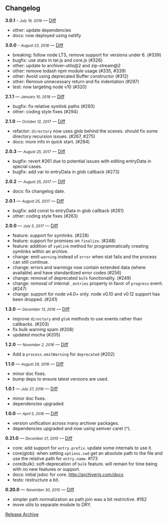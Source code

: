 ## Changelog

**3.0.1** - <small>_July 19, 2019_</small> — [Diff](https://github.com/archiverjs/node-archiver/compare/3.0.0...3.0.1)

- other: update dependencies
- docs: now deployed using netlify


**3.0.0** - <small>_August 22, 2018_</small> — [Diff](https://github.com/archiverjs/node-archiver/compare/2.1.1...3.0.0)

- breaking: follow node LTS, remove support for versions under 6. (#339)
- bugfix: use stats in tar.js and core.js (#326)
- other: update to archiver-utils@2 and zip-stream@2
- other: remove lodash npm module usage (#335, #339)
- other: Avoid using deprecated Buffer constructor (#312)
- other: Remove unnecessary return and fix indentation (#297)
- test: now targeting node v10 (#320)

**2.1.1** — <small>_January 10, 2018_</small> — [Diff](https://github.com/archiverjs/node-archiver/compare/2.1.0...2.1.1)

- bugfix: fix relative symlink paths (#293)
- other: coding style fixes (#294)

**2.1.0** — <small>_October 12, 2017_</small> — [Diff](https://github.com/archiverjs/node-archiver/compare/2.0.3...2.1.0)

- refactor: `directory` now uses glob behind the scenes. should fix some directory recursion issues. (#267, #275)
- docs: more info in quick start. (#284)

**2.0.3** — <small>_August 25, 2017_</small> — [Diff](https://github.com/archiverjs/node-archiver/compare/2.0.2...2.0.3)

- bugfix: revert #261 due to potential issues with editing entryData in special cases.
- bugfix: add var to entryData in glob callback (#273)

**2.0.2** — <small>_August 25, 2017_</small> — [Diff](https://github.com/archiverjs/node-archiver/compare/2.0.1...2.0.2)

- docs: fix changelog date.

**2.0.1** — <small>_August 25, 2017_</small> — [Diff](https://github.com/archiverjs/node-archiver/compare/2.0.0...2.0.1)

- bugfix: add const to entryData in glob callback (#261)
- other: coding style fixes (#263)

**2.0.0** — <small>_July 5, 2017_</small> — [Diff](https://github.com/archiverjs/node-archiver/compare/1.3.0...2.0.0)

- feature: support for symlinks. (#228)
- feature: support for promises on `finalize`. (#248)
- feature: addition of `symlink` method for programmatically creating symlinks within an archive.
- change: emit `warning` instead of `error` when stat fails and the process can still continue.
- change: errors and warnings now contain extended data (where available) and have standardized error codes (#256)
- change: removal of deprecated `bulk` functionality. (#249)
- change: removal of internal  `_entries` property in favor of `progress` event. (#247)
- change: support for node v4.0+ only. node v0.10 and v0.12 support has been dropped. (#241)

**1.3.0** — <small>_December 13, 2016_</small> — [Diff](https://github.com/archiverjs/node-archiver/compare/1.2.0...1.3.0)

- improve `directory` and `glob` methods to use events rather than callbacks. (#203)
- fix bulk warning spam (#208)
- updated mocha (#205)

**1.2.0** — <small>_November 2, 2016_</small> — [Diff](https://github.com/archiverjs/node-archiver/compare/1.1.0...1.2.0)

- Add a `process.emitWarning` for `deprecated` (#202)

**1.1.0** — <small>_August 29, 2016_</small> — [Diff](https://github.com/archiverjs/node-archiver/compare/1.0.1...1.1.0)

- minor doc fixes.
- bump deps to ensure latest versions are used.

**1.0.1** — <small>_July 27, 2016_</small> — [Diff](https://github.com/archiverjs/node-archiver/compare/1.0.0...1.0.1)

- minor doc fixes.
- dependencies upgraded.

**1.0.0** — <small>_April 5, 2016_</small> — [Diff](https://github.com/archiverjs/node-archiver/compare/0.21.0...1.0.0)

- version unification across many archiver packages.
- dependencies upgraded and now using semver caret (^).

**0.21.0** — <small>_December 21, 2015_</small> — [Diff](https://github.com/archiverjs/node-archiver/compare/0.20.0...0.21.0)

- core: add support for `entry.prefix`. update some internals to use it.
- core(glob): when setting `options.cwd` get an absolute path to the file and use the relative path for `entry.name`. #173
- core(bulk): soft-deprecation of `bulk` feature. will remain for time being with no new features or support.
- docs: initial jsdoc for core. http://archiverjs.com/docs
- tests: restructure a bit.

**0.20.0** — <small>_November 30, 2015_</small> — [Diff](https://github.com/archiverjs/node-archiver/compare/0.19.0...0.20.0)

- simpler path normalization as path.join was a bit restrictive. #162
- move utils to separate module to DRY.

[Release Archive](https://github.com/archiverjs/node-archiver/releases)
